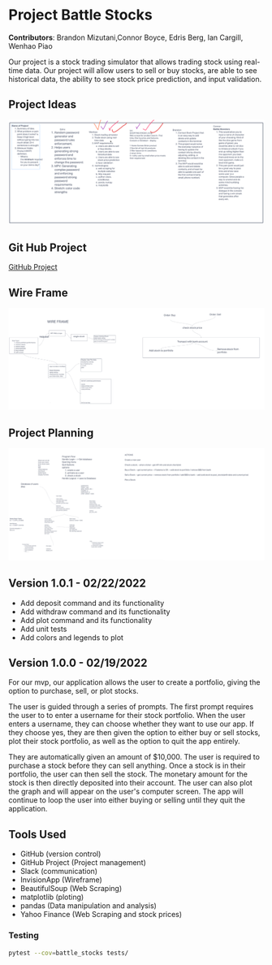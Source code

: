 # Project Battle Stocks

**Contributors**: Brandon Mizutani,Connor Boyce, Edris Berg, Ian Cargill, Wenhao Piao

Our project is a stock trading simulator that allows trading stock using real-time data. Our project will allow users to sell or buy stocks, are able to see historical data, the ability to see stock price prediction, and input validation.

## Project Ideas

![Project Ideas](./images/project-ideas.png)

## Git Hub Project

[GitHub Project](https://github.com/orgs/battlestocks/projects/1)

## Wire Frame

![Wireframe](./images/wireframe.png)

## Project Planning

![Project Planning](./images/project-plan.png)

## Version 1.0.1 - 02/22/2022

- Add deposit command and its functionality
- Add withdraw command and its functionality
- Add plot command and its functionality
- Add unit tests
- Add colors and legends to plot

## Version 1.0.0 - 02/19/2022

For our mvp, our application allows the user to create a portfolio, giving the option to purchase, sell, or plot stocks.

The user is guided through a series of prompts. The first prompt requires the user to to enter a username for their stock portfolio. When the user enters a username, they can choose whether they want to use our app. If they choose yes, they are then given the option to either buy or sell stocks, plot their stock portfolio, as well as the option to quit the app entirely.

They are automatically given an amount of $10,000. The user is required to purchase a stock before they can sell anything. Once a stock is in their portfolio, the user can then sell the stock. The monetary amount for the stock is then directly deposited into their account. The user can also plot the graph and will appear on the user's computer screen. The app will continue to loop the user into either buying or selling until they quit the application.

## Tools Used

- GitHub (version control)
- GitHub Project (Project management)
- Slack (communication)
- InvisionApp (Wireframe)
- BeautifulSoup (Web Scraping)
- matplotlib (ploting)
- pandas (Data manipulation and analysis)
- Yahoo Finance (Web Scraping and stock prices)


### Testing

```sh
pytest --cov=battle_stocks tests/
```